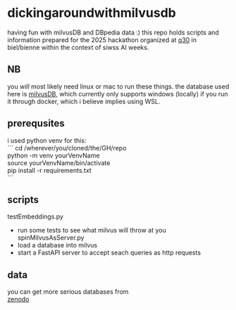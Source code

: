 # dickingaroundwithmilvusdb
having fun with milvusDB and DBpedia data :)
this repo holds scripts and information prepared for the 2025 hackathon organized at [q30](https://q30.space/en/) in biel/bienne within the context of siwss AI weeks.  

## NB  
you _will_ most likely need linux or mac to run these things. the database used here is [milvusDB](https://milvus.io/), which currently only supports windows (locally) if you run it through docker, which i believe implies using WSL.  

## prerequsites  
i used python venv for this:  
´´´
cd /wherever/you/cloned/the/GH/repo  
python -m venv yourVenvName  
source yourVenvName/bin/activate  
pip install -r requirements.txt  
´´´

## scripts  
testEmbeddings.py  
- run some tests to see what milvus will throw at you  
spinMilvusAsServer.py  
- load a database into milvus  
- start a FastAPI server to accept seach queries as http requests  

## data  
you can get more serious databases from  
[zenodo](https://doi.org/10.5281/zenodo.17266309)  

